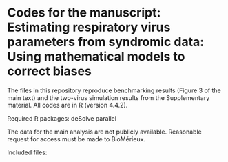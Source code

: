 # Codes for the manuscript: Estimating respiratory virus parameters from syndromic data: Using mathematical models to correct biases

The files in this repository reproduce benchmarking results (Figure 3 of the main text) and the two-virus simulation results from the Supplementary material. All codes are in R (version 4.4.2).

Required R packages:
deSolve
parallel


The data for the main analysis are not publicly available. Reasonable request for access must be made to BioMérieux.

Included files:
